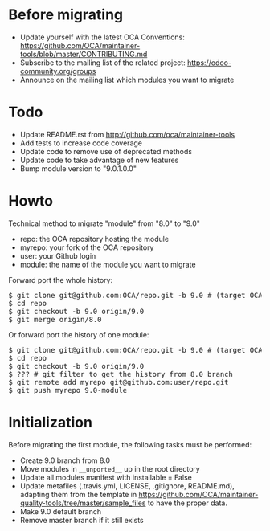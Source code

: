 # Before migrating

* Update yourself with the latest OCA Conventions: https://github.com/OCA/maintainer-tools/blob/master/CONTRIBUTING.md
* Subscribe to the mailing list of the related project: https://odoo-community.org/groups
* Announce on the mailing list which modules you want to migrate

# Todo

* Update README.rst from http://github.com/oca/maintainer-tools
* Add tests to increase code coverage
* Update code to remove use of deprecated methods
* Update code to take advantage of new features
* Bump module version to "9.0.1.0.0"

# Howto

Technical method to migrate "module" from "8.0" to "9.0"

* repo: the OCA repository hosting the module
* myrepo: your fork of the OCA repository
* user: your Github login
* module: the name of the module you want to migrate

Forward port the whole history:

<pre>
$ git clone git@github.com:OCA/repo.git -b 9.0 # (target OCA branch)
$ cd repo
$ git checkout -b 9.0 origin/9.0
$ git merge origin/8.0
</pre>

Or forward port the history of one module:

<pre>
$ git clone git@github.com:OCA/repo.git -b 9.0 # (target OCA branch)
$ cd repo
$ git checkout -b 9.0 origin/9.0
$ ??? # git filter to get the history from 8.0 branch
$ git remote add myrepo git@github.com:user/repo.git
$ git push myrepo 9.0-module
</pre>

# Initialization

Before migrating the first module, the following tasks must be performed:

* Create 9.0 branch from 8.0
* Move modules in `__unported__` up in the root directory
* Update all modules manifest with installable = False
* Update metafiles (.travis.yml, LICENSE, .gitignore, README.md), adapting them from the template in https://github.com/OCA/maintainer-quality-tools/tree/master/sample_files to have the proper data.
* Make 9.0 default branch
* Remove master branch if it still exists